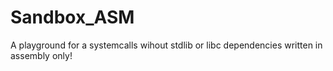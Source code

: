 # Sandbox_ASM
A playground for a systemcalls wihout stdlib or libc dependencies written in assembly only!

